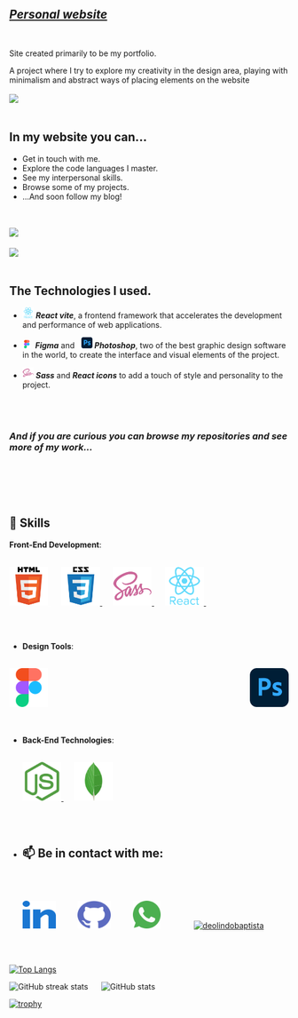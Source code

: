 ## [_Personal website_](http://www.deolindobaptista.com)

 <br>

Site created primarily to be my portfolio.

A project where I try to explore my creativity in the design area, playing with minimalism and abstract ways of placing elements on the website
<br> <br>
<img src="https://github.com/Deobap73/Deobap73Pictures/blob/70b097a5d9c5003a1d214750172ec6903339e596/Assets/PortfolioHomePage.webp">
<br> <br>

## In my website you can...

- Get in touch with me.
- Explore the code languages I master.
- See my interpersonal skills.
- Browse some of my projects.
- ...And soon follow my blog!

<br> <br>
<img src="https://github.com/Deobap73/Deobap73Pictures/blob/70b097a5d9c5003a1d214750172ec6903339e596/Assets/PortfolioAboutPage.webp">
<br> <br>
<img src="https://github.com/Deobap73/Deobap73Pictures/blob/70b097a5d9c5003a1d214750172ec6903339e596/Assets/PortfolioAboutPage2.webp">
<br> <br>

## The Technologies I used.

- <img src="https://raw.githubusercontent.com/devicons/devicon/master/icons/react/react-original-wordmark.svg" alt="react" width="20" height="20"/>&nbsp;**_React vite_**, a frontend framework that accelerates the development and performance of web applications.

- <img src="https://raw.githubusercontent.com/Deobap73/Deobap73Pictures/main/Assets/figma.svg" alt="Figma" width="15" height="15"/> &nbsp;**_Figma_** and &nbsp; <img src="https://raw.githubusercontent.com/Deobap73/Deobap73Pictures/main/Assets/photoshop.svg" alt="Photoshop" width="20" height="20"/>&nbsp;**_Photoshop_**, two of the best graphic design software in the world, to create the interface and visual elements of the project.

- <img src="https://raw.githubusercontent.com/devicons/devicon/master/icons/sass/sass-original.svg" alt="sass" width="20" height="20"/>&nbsp;**_Sass_** and **_React icons_** to add a touch of style and personality to the project.
  <br> <br>
  <br> <br>

### _And if you are curious you can browse my repositories and see more of my work..._

<br> <br>
<br> <br>

## 🚀 Skills

**Front-End Development**:
<br> <br>

<p align="left">
 <a href="https://www.w3.org/html/" target="_blank" rel="noreferrer" style="color: white;">
  <img src="https://raw.githubusercontent.com/devicons/devicon/master/icons/html5/html5-original-wordmark.svg" alt="html5" width="70" height="70"/>
</a>   &nbsp;&nbsp;&nbsp;&nbsp;      
  <a href="https://www.w3schools.com/css/" target="_blank" rel="noreferrer"> <img src="https://raw.githubusercontent.com/devicons/devicon/master/icons/css3/css3-original-wordmark.svg" alt="css3" width="70" height="70"/> </a> &nbsp;&nbsp;&nbsp;&nbsp;   
  <a href="https://sass-lang.com" target="_blank" rel="noreferrer"> <img src="https://raw.githubusercontent.com/devicons/devicon/master/icons/sass/sass-original.svg" alt="sass" width="70" height="70"/> </a>&nbsp;&nbsp;&nbsp;&nbsp;   
  <a href="https://reactjs.org/" target="_blank" rel="noreferrer"> <img src="https://raw.githubusercontent.com/devicons/devicon/master/icons/react/react-original-wordmark.svg" alt="react" width="70" height="70"/> </a>&nbsp;&nbsp;&nbsp;&nbsp;   
</p>
<br>
<br>

- **Design Tools**:
<br> <br>
<div style="display: flex; justify-content: space-between; width="1" >
  <a href="https://www.figma.com/" target="_blank" rel="noreferrer">
    <img src="https://raw.githubusercontent.com/Deobap73/Deobap73Pictures/main/Assets/figma.svg" alt="Figma" width="70" height="70"/>
  </a>    &nbsp;&nbsp;&nbsp;&nbsp;          
  <a href="https://www.adobe.com/products/photoshop.html" target="_blank" rel="noreferrer">
    <img src="https://raw.githubusercontent.com/Deobap73/Deobap73Pictures/main/Assets/photoshop.svg" alt="Photoshop" width="70" height="70"/>
  </a>
</div>
 <br> <br>

- **Back-End Technologies**:
<br> <br>
  <p align="left">
  <a href="https://nodejs.org/en" target="_blank" rel="noreferrer"> <img src="https://raw.githubusercontent.com/Deobap73/Deobap73Pictures/main/Assets/nodejs.svg" alt="nodejs" width="70" height="70"/> </a> &nbsp;&nbsp;&nbsp;&nbsp;   
    <a href="https://www.mongodb.com/" target="_blank" rel="noreferrer"> <img src="https://raw.githubusercontent.com/Deobap73/Deobap73Pictures/main/Assets/mongodb.svg" alt="mongoDB" width="70" height="70"/> </a>
</p>
<br> <br>

- ## 📫 Be in contact with me:
  <br> <br>
  <p align="left">
      <a href="https://www.linkedin.com/in/deolindobaptista" target="blank"><img src="https://raw.githubusercontent.com/Deobap73/Deobap73Pictures/main/Assets/linked-in-alt.svg" alt="deolindobaptista" height="50" width="60" style="margin-right: 20px;" /></a>&nbsp;&nbsp;&nbsp;&nbsp;   
      <a href="https://github.com/Deobap73" target="blank"><img src="https://raw.githubusercontent.com/Deobap73/Deobap73Pictures/main/Assets/github.svg" alt="deolindobaptista" height="50" width="60" style="margin-right: 20px;" /></a>&nbsp;&nbsp;&nbsp;&nbsp;   
      <a href="https://wa.me/+4917634644129" target="blank"><img src="https://raw.githubusercontent.com/Deobap73/Deobap73Pictures/main/Assets/whatsapp.svg" alt="deolindobaptista" height="50" width="50" style="margin-right: 20px;" /></a>&nbsp;&nbsp;&nbsp;&nbsp;   
      <a href="mailto:contact@deolindobaptista.com" target="_blank">
          <img src="https://github.com/Deobap73/Deobap73Pictures/blob/c3ebd3b8d7ef3169a38eaa12dc0db698d4a4c255/Assets/email.webp" alt="deolindobaptista" height="50" width="50" style="margin-left: 20px;" />
      </a>
  </p>
  <br> <br>

[![Top Langs](https://github-readme-stats.vercel.app/api/top-langs/?username=Deobap73)](https://github.com/anuraghazra/github-readme-stats)

![GitHub streak stats](https://streak-stats.demolab.com/?user=Deobap73) &nbsp;&nbsp;&nbsp;&nbsp; ![GitHub stats](https://github-readme-stats.vercel.app/api?username=Deobap73&show_icons=true&count_private=true)

[![trophy](https://github-profile-trophy.vercel.app/?username=Deobap73)](https://github.com/ryo-ma/github-profile-trophy)

